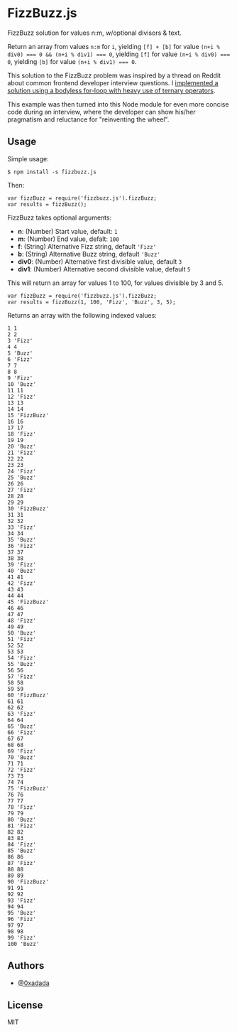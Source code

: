 # FizzBuzz.js

FizzBuzz solution for values n:m, w/optional divisors & text.

Return an array from values `n:m` for `i`, yielding `[f] + [b]` for value
`(n+i % div0) === 0 && (n+i % div1) === 0`, yielding `[f]` for value
`(n+i % div0) === 0`, yielding `[b]` for value `(n+i % div1) === 0`.

This solution to the FizzBuzz problem was inspired by a thread on Reddit
about common frontend developer interview questions. I [implemented a
solution using a bodyless for-loop with heavy use of ternary
operators](https://gist.github.com/0xadada/ccb5cd069138e5bb7549).

This example was then turned into this Node module for even more concise
code during an interview, where the developer can show his/her
pragmatism and reluctance for "reinventing the wheel".


## Usage

Simple usage:

    $ npm install -s fizzbuzz.js

Then:

    var fizzBuzz = require('fizzbuzz.js').fizzBuzz;
    var results = fizzBuzz();

FizzBuzz takes optional arguments:

* **n**: (Number) Start value, default: `1`
* **m**: (Number) End value, defalt: `100`
* **f**: (String) Alternative Fizz string, default `'Fizz'`
* **b**: (String) Alternative Buzz string, default `'Buzz'`
* **div0**: (Number) Alternative first divisible value, default `3`
* **div1**: (Number) Alternative second divisible value, default `5`


This will return an array for values 1 to 100, for values divisible by 3 and 5.

    var fizzBuzz = require('fizzbuzz.js').fizzBuzz;
    var results = fizzBuzz(1, 100, 'Fizz', 'Buzz', 3, 5);

Returns an array with the following indexed values:

    1 1
    2 2
    3 'Fizz'
    4 4
    5 'Buzz'
    6 'Fizz'
    7 7
    8 8
    9 'Fizz'
    10 'Buzz'
    11 11
    12 'Fizz'
    13 13
    14 14
    15 'FizzBuzz'
    16 16
    17 17
    18 'Fizz'
    19 19
    20 'Buzz'
    21 'Fizz'
    22 22
    23 23
    24 'Fizz'
    25 'Buzz'
    26 26
    27 'Fizz'
    28 28
    29 29
    30 'FizzBuzz'
    31 31
    32 32
    33 'Fizz'
    34 34
    35 'Buzz'
    36 'Fizz'
    37 37
    38 38
    39 'Fizz'
    40 'Buzz'
    41 41
    42 'Fizz'
    43 43
    44 44
    45 'FizzBuzz'
    46 46
    47 47
    48 'Fizz'
    49 49
    50 'Buzz'
    51 'Fizz'
    52 52
    53 53
    54 'Fizz'
    55 'Buzz'
    56 56
    57 'Fizz'
    58 58
    59 59
    60 'FizzBuzz'
    61 61
    62 62
    63 'Fizz'
    64 64
    65 'Buzz'
    66 'Fizz'
    67 67
    68 68
    69 'Fizz'
    70 'Buzz'
    71 71
    72 'Fizz'
    73 73
    74 74
    75 'FizzBuzz'
    76 76
    77 77
    78 'Fizz'
    79 79
    80 'Buzz'
    81 'Fizz'
    82 82
    83 83
    84 'Fizz'
    85 'Buzz'
    86 86
    87 'Fizz'
    88 88
    89 89
    90 'FizzBuzz'
    91 91
    92 92
    93 'Fizz'
    94 94
    95 'Buzz'
    96 'Fizz'
    97 97
    98 98
    99 'Fizz'
    100 'Buzz'


## Authors

*  [@0xadada](http://twitter.com/0xadada)


## License

MIT

